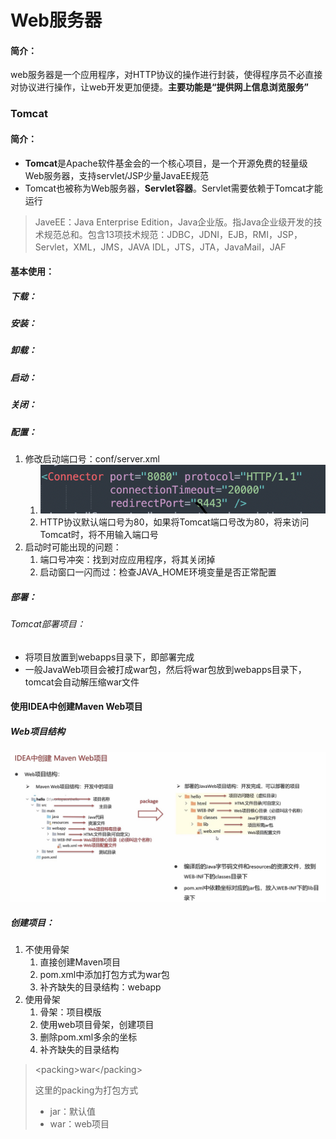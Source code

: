 # Web服务器

#### 简介：

web服务器是一个应用程序，对HTTP协议的操作进行封装，使得程序员不必直接对协议进行操作，让web开发更加便捷。**主要功能是“提供网上信息浏览服务”**

### Tomcat

#### 简介：

- **Tomcat**是Apache软件基金会的一个核心项目，是一个开源免费的轻量级Web服务器，支持servlet/JSP少量JavaEE规范
- Tomcat也被称为Web服务器，**Servlet容器**。Servlet需要依赖于Tomcat才能运行

> JaveEE：Java Enterprise Edition，Java企业版。指Java企业级开发的技术规范总和。包含13项技术规范：JDBC，JDNI，EJB，RMI，JSP，Servlet，XML，JMS，JAVA IDL，JTS，JTA，JavaMail，JAF

#### 基本使用：

##### 下载：

##### 安装：

##### 卸载：

##### 启动：

##### 关闭：

##### 配置：

1. 修改启动端口号：conf/server.xml
   1. ![](./images/修改端口号.png)
   2. HTTP协议默认端口号为80，如果将Tomcat端口号改为80，将来访问Tomcat时，将不用输入端口号
2. 启动时可能出现的问题：
   1. 端口号冲突：找到对应应用程序，将其关闭掉
   2. 启动窗口一闪而过：检查JAVA_HOME环境变量是否正常配置

##### 部署：

###### Tomcat部署项目：

- 将项目放置到webapps目录下，即部署完成
- 一般JavaWeb项目会被打成war包，然后将war包放到webapps目录下，tomcat会自动解压缩war文件



#### 使用IDEA中创建Maven Web项目

##### Web项目结构

![](./images/Web文件结构.jpg)

##### 创建项目：

1. 不使用骨架
   1. 直接创建Maven项目
   2. pom.xml中添加打包方式为war包
   3. 补齐缺失的目录结构：webapp
2. 使用骨架
   1. 骨架：项目模版
   2. 使用web项目骨架，创建项目
   3. 删除pom.xml多余的坐标
   4. 补齐缺失的目录结构



> \<packing>war\</packing>
>
> 这里的packing为打包方式
>
> - jar：默认值
> - war：web项目